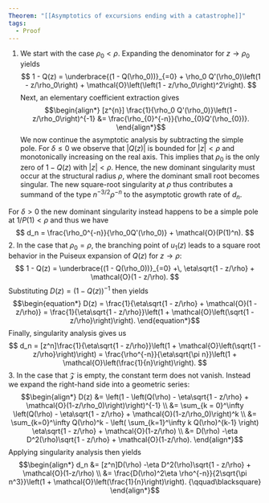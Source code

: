```yaml
---
Theorem: "[[Asymptotics of excursions ending with a catastrophe]]"
tags:
  - Proof
---
```




1. We start with the case $\rho_0 < \rho$. Expanding the denominator for $z \to \rho_0$ yields
$$
1 - Q(z) = \underbrace{(1 - Q(\rho_0))}_{=0} + \rho_0 Q'(\rho_0)\left(1 - z/\rho_0\right) + \mathcal{O}\left(\left(1 - z/\rho_0\right)^2\right).
$$
Next, an elementary coefficient extraction gives
$$\begin{align*}
[z^{n}] \frac{1}{\rho_0 Q'(\rho_0)}\left(1 - z/\rho_0\right)^{-1} 
&= \frac{\rho_{0}^{-n}}{\rho_{0}Q'(\rho_{0})}.
\end{align*}$$
We now continue the asymptotic analysis by subtracting the simple pole.
For $\delta \leq 0$ we observe that $|Q(z)|$ is bounded for $|z| < \rho$ and monotonically increasing on the real axis. This implies that 
$\rho_0$ is the only zero of $1 - Q(z)$ with $|z| < \rho$.
Hence, the new dominant singularity must occur at the structural radius $\rho$, where the dominant small root becomes singular.
The new square-root singularity at $\rho$ thus contributes a summand of the type $n^{-3/2}\rho^{-n}$ to the asymptotic growth rate of $d_n$. 

For $\delta > 0$ the new dominant singularity instead happens to be a simple pole at $1/P(1) < \rho$ and thus we have
$$
d_n = \frac{\rho_0^{-n}}{\rho_0Q'(\rho_0)} + \mathcal{O}(P(1)^n).
$$
2. In the case that $\rho_0 = \rho$, the branching point of $u_1(z)$ leads to a square root behavior in the Puiseux expansion of $Q(z)$ for $z \to \rho$:
$$
1 - Q(z) = \underbrace{(1 - Q(\rho_0))}_{=0} +\, \eta\sqrt{1 - z/\rho} + \mathcal{O}(1 - z/\rho).
$$
Substituting $D(z) = (1-Q(z))^{-1}$ then yields
$$\begin{equation*}
D(z) = \frac{1}{\eta\sqrt{1 - z/\rho} + \mathcal{O}(1 - z/\rho)}
= \frac{1}{\eta\sqrt{1 - z/\rho}}\left(1 + \mathcal{O}\left(\sqrt{1 - z/\rho}\right)\right).
\end{equation*}$$
Finally, singularity analysis gives us
$$
d_n = [z^n]\frac{1}{\eta\sqrt{1 - z/\rho}}\left(1 + \mathcal{O}\left(\sqrt{1 - z/\rho}\right)\right)
= \frac{\rho^{-n}}{\eta\sqrt{\pi n}}\left(1 + \mathcal{O}\left(\frac{1}{n}\right)\right).
$$
3. In the case that $\mathcal{Z}$ is empty, the constant term does not vanish. Instead we expand the right-hand side into a geometric series:
$$\begin{align*}
D(z) &= \left(1 - \left(Q(\rho) - \eta\sqrt{1 - z/\rho} + \mathcal{O}(1-z/\rho_0)\right)\right)^{-1} \\
&= \sum_{k = 0}^\infty \left(Q(\rho) - \eta\sqrt{1 - z/\rho} + \mathcal{O}(1-z/\rho_0)\right)^k \\
&= \sum_{k=0}^\infty Q(\rho)^k - 
\left(
\sum_{k=1}^\infty k Q(\rho)^{k-1}
\right)  
\eta\sqrt{1 - z/\rho} + \mathcal{O}(1-z/\rho) \\
&= D(\rho) -\eta D^2(\rho)\sqrt{1 - z/\rho} + \mathcal{O}(1-z/\rho).
\end{align*}$$
Applying singularity analysis then yields
$$\begin{align*}
d_n &= [z^n]D(\rho) -\eta D^2(\rho)\sqrt{1 - z/\rho} + \mathcal{O}(1-z/\rho) \\ 
&= \frac{D(\rho)^2\eta \rho^{-n}}{2\sqrt{\pi n^3}}\left(1 + \mathcal{O}\left(\frac{1}{n}\right)\right). {\qquad\blacksquare}
\end{align*}$$
